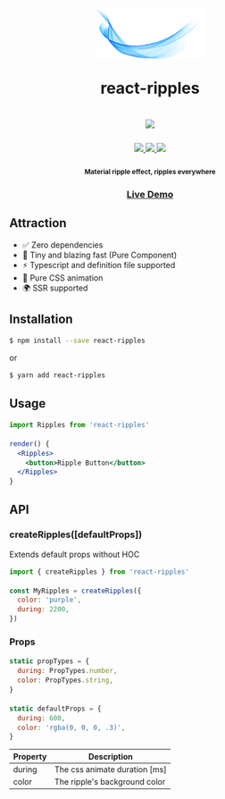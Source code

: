 <h1 align="center">
  <img width="200" src="./static/logo.png"/>
  <p>react-ripples</p>
  <a href="https://circleci.com/gh/rwu823/react-ripples" alt="Build Status">
    <img src="https://circleci.com/gh/rwu823/react-ripples.svg?style=svg" />
  </a>
</h1>

<p align="center">
  <a href="https://www.npmjs.org/package/react-ripples">
    <img src="https://flat.badgen.net/npm/v/react-ripples"/>
  </a>
  <a href="https://codecov.io/github/rwu823/react-ripples">
    <img src="https://flat.badgen.net/codecov/c/github/rwu823/react-ripples"/>
  </a>
  <img src="https://flat.badgen.net/bundlephobia/minzip/react-ripples" />
</p>

<h4 align="center">
  <sub>Material ripple effect, ripples everywhere</sub>
</h4>

<h3 align="center">
  <a href="https://rwu823.github.io/react-ripples">Live Demo</a>
</h3>

## Attraction

- ✅ Zero dependencies
- 🚀 Tiny and blazing fast (Pure Component)
- ⚡ Typescript and definition file supported
- 🎨 Pure CSS animation
- 🌍 SSR supported

## Installation

```sh
$ npm install --save react-ripples
```

or

```sh
$ yarn add react-ripples
```

## Usage

```jsx
import Ripples from 'react-ripples'

render() {
  <Ripples>
    <button>Ripple Button</button>
  </Ripples>
}
```

## API

### createRipples([defaultProps])

Extends default props without HOC

```jsx
import { createRipples } from 'react-ripples'

const MyRipples = createRipples({
  color: 'purple',
  during: 2200,
})
```

### Props

```javascript
static propTypes = {
  during: PropTypes.number,
  color: PropTypes.string,
}

static defaultProps = {
  during: 600,
  color: 'rgba(0, 0, 0, .3)',
}
```

| Property | Description                   |
| -------- | ----------------------------- |
| during   | The css animate duration [ms] |
| color    | The ripple's background color |
